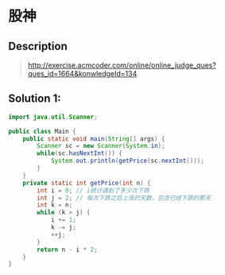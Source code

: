 # 股神
## Description
> http://exercise.acmcoder.com/online/online_judge_ques?ques_id=1664&konwledgeId=134

## Solution 1:
```java
import java.util.Scanner;

public class Main {
    public static void main(String[] args) {
        Scanner sc = new Scanner(System.in);
        while(sc.hasNextInt()) {
            System.out.println(getPrice(sc.nextInt()));
        }
    }
    private static int getPrice(int n) {
        int i = 0; // i统计遇到了多少次下跌
        int j = 2; // 每次下跌之后上涨的天数，包含已经下跌的那天
        int k = n;
        while (k > j) {
            i += 1;
            k -= j;
            ++j;
        }
        return n - i * 2;
    }
}
```
